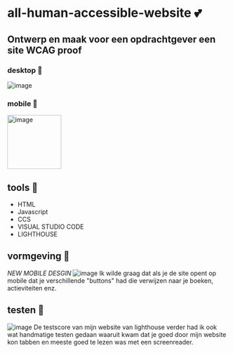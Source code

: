 # all-human-accessible-website 💕

## Ontwerp en maak voor een opdrachtgever een site WCAG proof
 
 ### desktop 💜
 ![image](https://user-images.githubusercontent.com/112857270/208641539-8c74be13-d8ff-4a99-befd-d676ff1dcaf7.png)
 ### mobile 💜
 <img width="123" alt="image" src="https://user-images.githubusercontent.com/112857270/208871677-3a37c826-38c7-4236-aa49-bd0ba56500b1.png">

## tools 🔨
- HTML
- Javascript
- CCS
- VISUAL STUDIO CODE
- LIGHTHOUSE


## vormgeving 🎨
*NEW MOBILE DESGIN*
![image](https://user-images.githubusercontent.com/112857270/208875309-ba74312b-58e6-494b-aca0-9122b3a4446c.png)
Ik wilde graag dat als je de site opent op mobile dat je verschillende "buttons" had die verwijzen naar je boeken, actieviteiten enz.


## testen 🧪

![image](https://user-images.githubusercontent.com/112857270/208874948-efa41ef0-93b9-423a-bf45-00c8c50d2922.png)
De testscore van mijn website van lighthouse
verder had ik ook wat handmatige testen gedaan waaruit kwam dat je goed door mijn website kon tabben en meeste goed te lezen was met een screenreader.

